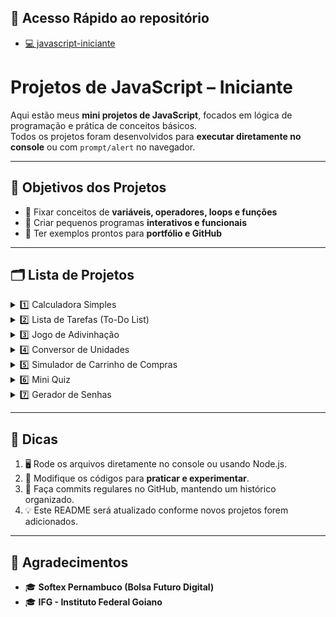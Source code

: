 ## 🔗 Acesso Rápido ao repositório

- [💻 javascript-iniciante](https://github.com/felipem5552/javascript-iniciante/)

# Projetos de JavaScript – Iniciante

Aqui estão meus **mini projetos de JavaScript**, focados em lógica de programação e prática de conceitos básicos.  
Todos os projetos foram desenvolvidos para **executar diretamente no console** ou com `prompt/alert` no navegador.

---

## 🎯 Objetivos dos Projetos
- 📌 Fixar conceitos de **variáveis, operadores, loops e funções**  
- 📌 Criar pequenos programas **interativos e funcionais**  
- 📌 Ter exemplos prontos para **portfólio e GitHub**

---

## 🗂️ Lista de Projetos

<details>
<summary>1️⃣ Calculadora Simples</summary>

- **Descrição:** Opera soma, subtração, multiplicação e divisão entre dois números.  
- **Como usar:** Execute `node calculadora.js` ou rode no console do navegador.  

</details>

<details>
<summary>2️⃣ Lista de Tarefas (To-Do List)</summary>

- **Descrição:** Permite adicionar, remover e listar tarefas em um array.  
- **Como usar:** Execute `node lista-tarefas.js` ou rode no console do navegador.  

</details>

<details>
<summary>3️⃣ Jogo de Adivinhação</summary>

- **Descrição:** Usuário tenta adivinhar um número gerado aleatoriamente pelo computador.  
- **Como usar:** Execute `node adivinhar-numero.js` ou rode no console do navegador.  

</details>

<details>
<summary>4️⃣ Conversor de Unidades</summary>

- **Descrição:** Converte valores entre diferentes unidades (ex: km ↔ milhas, °C ↔ °F).  
- **Como usar:** Execute `node conversor-unidades.js` ou rode no console do navegador.  

</details>

<details>
<summary>5️⃣ Simulador de Carrinho de Compras</summary>

- **Descrição:** Permite adicionar produtos, remover produtos e calcular o total de uma lista de compras.  
- **Como usar:** Execute `node simulador-carrinho.js` ou rode no console do navegador.  

</details>

<details>
<summary>6️⃣ Mini Quiz</summary>

- **Descrição:** Quiz de múltipla escolha com contagem de acertos.  
- **Como usar:** Execute `node mini-quiz.js` ou rode no console do navegador.  

</details>

<details>
<summary>7️⃣ Gerador de Senhas</summary>

- **Descrição:** Gera senhas aleatórias com letras, números e símbolos.  
- **Como usar:** Execute `node gerador-senhas.js` ou rode no console do navegador.  

</details>

---

## 🚀 Dicas
1. 🖥 Rode os arquivos diretamente no console ou usando Node.js.  
2. 🔄 Modifique os códigos para **praticar e experimentar**.  
3. 📌 Faça commits regulares no GitHub, mantendo um histórico organizado.  
4. 💡 Este README será atualizado conforme novos projetos forem adicionados.

---

## 🙏 Agradecimentos
- 🎓 **Softex Pernambuco (Bolsa Futuro Digital)**  
- 🎓 **IFG - Instituto Federal Goiano**
